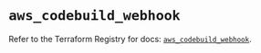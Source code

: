 # `aws_codebuild_webhook`

Refer to the Terraform Registry for docs: [`aws_codebuild_webhook`](https://registry.terraform.io/providers/hashicorp/aws/5.90.1/docs/resources/codebuild_webhook).
